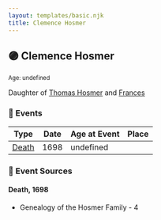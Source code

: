 ```yaml
---
layout: templates/basic.njk
title: Clemence Hosmer
---
```

## 🟣 Clemence Hosmer
<small>Age: undefined</small>

Daughter of [Thomas Hosmer](/people/7/70805658) and [Frances ](/people/1/15178620)

### 📆 Events

Type | Date | Age at Event | Place
------ | ------ | ------ | ------
[Death](#event-event-2) | 1698 | undefined |

### 📰 Event Sources

#### <a id="event-event-2"></a> Death, 1698
* Genealogy of the Hosmer Family  - 4